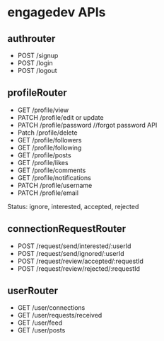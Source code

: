 # engagedev APIs

## authrouter
- POST /signup
- POST /login
- POST /logout


## profileRouter
- GET /profile/view
- PATCH /profile/edit or update
- PATCH /profile/password  //forgot password API
- Patch /profile/delete
- GET /profile/followers
- GET /profile/following
- GET /profile/posts
- GET /profile/likes
- GET /profile/comments
- GET /profile/notifications
- PATCH /profile/username
- PATCH /profile/email



Status: ignore, interested, accepted, rejected

## connectionRequestRouter
- POST /request/send/interested/:userId
- POST /request/send/ignored/:userId
- POST /request/review/accepted/:requestId
- POST /request/review/rejected/:requestId  


## userRouter
- GET /user/connections
- GET /user/requests/received
- GET /user/feed
- GET /user/posts

